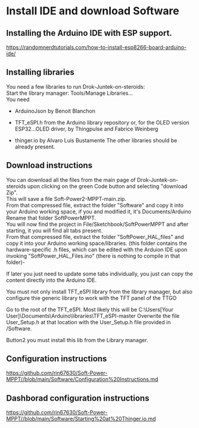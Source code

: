 # Install IDE and download Software

## Installing the Arduino IDE with ESP support.
https://randomnerdtutorials.com/how-to-install-esp8266-board-arduino-ide/

## Installing libraries
You need a few libraries to run Drok-Juntek-on-steroids:  
Start the library manager: Tools/Manage Libraries...  
You need  
- ArduinoJson by Benoit Blanchon
- TFT_eSPI.h from the Arduino library repository or, for the OLED version ESP32...OLED driver, by Thingpulse and Fabrice Weinberg

- thinger.io by Alvaro Luis Bustamente
The other libraries should be already present.

## Download instructions
You can download all the files from the main page of Drok-Juntek-on-steroids upon clicking on the green Code button and selecting "download Zip".    
This will save a file Soft-Power2-MPPT-main.zip.  
From that compressed file, extract the folder "Software" and copy it into your Arduino working space, if you and modified it, it's Documents/Arduino  
Rename that folder SoftPowerMPPT.  
You will now find the project in File/Sketchbook/SoftPowerMPPT and after starting, it you will find all tabs present.  
From that compressed file, extract the folder "SoftPower_HAL_files" and copy it into your Arduino working space/libraries. (this folder contains the hardware-specific .h files, which can be edited with the Arduion IDE upon invoking "SoftPower_HAL_Files.ino" (there is nothing to compile in that folder)-

If later you just need to update some tabs individually, you just can copy the content directly into the Arduino IDE.

You must not only install TFT_eSPI library from the library manager, but also configure thie generic library to work with the TFT panel of the TTGO

Go to the root of the TFT_eSPI. Most likely this will be C:\Users\[Your User]\Documents\Arduino\libraries\TFT_eSPI-master
Overwrite the file User_Setup.h  at that location with the User_Setup.h file provided in /Software.

Button2 you must install this lib from the Library manager. 



## Configuration instructions
https://github.com/rin67630/Soft-Power-MPPT//blob/main/Software/Configuration%20Instructions.md

## Dashborad configuration instructions
https://github.com/rin67630/Soft-Power-MPPT//blob/main/Software/Starting%20at%20Thinger.io.md
